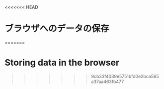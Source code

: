 
<<<<<<< HEAD
# ブラウザへのデータの保存
=======
# Storing data in the browser
>>>>>>> 9cb33f4039e5751bfd0e2bca565a37aa463fb477
